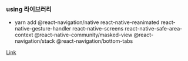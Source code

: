 ### using 라이브러리
- yarn add @react-navigation/native react-native-reanimated react-native-gesture-handler react-native-screens react-native-safe-area-context @react-native-community/masked-view @react-navigation/stack @react-navigation/bottom-tabs


[Link](https://www.youtube.com/watch?v=diUDjNwZ8Lg&t=313s) <br/>
